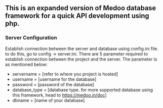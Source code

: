 ## This is an expanded version of Medoo database framework for a quick API development using php.


### Server Configuration
Establish connection between the server and database using config.ini file. to do this, go to config -> server.ini. There are 5 parameter required to establish connection between the project and the server. The parameter is as mentioned below:

- servername = [refer to where you project is hosted]
- username = [username for the database]
- password = [password of the database]
- database_type = [database type. for more supported database using this framework, head to https://medoo.in/doc]
- dbname = [name of your database]
